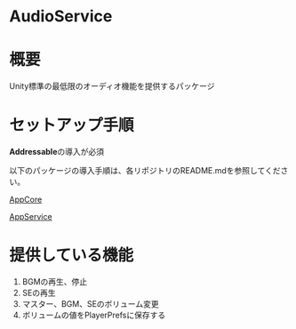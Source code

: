 # AudioService

# 概要
Unity標準の最低限のオーディオ機能を提供するパッケージ

# セットアップ手順
**Addressable**の導入が必須

以下のパッケージの導入手順は、各リポジトリのREADME.mdを参照してください。

[AppCore](https://github.com/chinpanGX/AppCore)

[AppService](https://github.com/chinpanGX/AppService)

# 提供している機能
1. BGMの再生、停止
2. SEの再生
3. マスター、BGM、SEのボリューム変更
4. ボリュームの値をPlayerPrefsに保存する